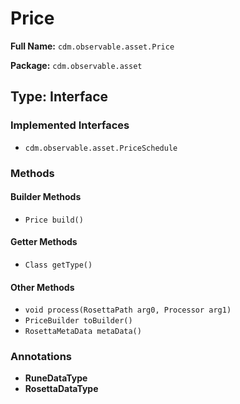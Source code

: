 # Price

**Full Name:** `cdm.observable.asset.Price`

**Package:** `cdm.observable.asset`

## Type: Interface

### Implemented Interfaces

- `cdm.observable.asset.PriceSchedule`

### Methods

#### Builder Methods

- `Price build()`

#### Getter Methods

- `Class getType()`

#### Other Methods

- `void process(RosettaPath arg0, Processor arg1)`
- `PriceBuilder toBuilder()`
- `RosettaMetaData metaData()`

### Annotations

- **RuneDataType**
- **RosettaDataType**

